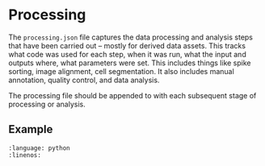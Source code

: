 # Processing

The `processing.json` file captures the data processing and analysis steps that have been carried out – mostly for derived data assets. This tracks what code was used for each step, when it was run, what the input and outputs where, what parameters were set. This includes things like spike sorting, image alignment, cell segmentation. It also includes manual annotation, quality control, and data analysis.

The processing file should be appended to with each subsequent stage of processing or analysis.

## Example

```{literalinclude} ../../examples/processing.py
:language: python
:linenos:
```
